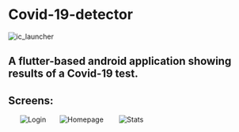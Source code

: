 # Covid-19-detector 
![ic_launcher](https://user-images.githubusercontent.com/97244341/218289743-ca72e31e-026a-4030-b2d4-8852472d58a1.png)

## A flutter-based android application showing results of a Covid-19 test.

## Screens:
&nbsp;&nbsp; &nbsp; &nbsp;![Login](https://user-images.githubusercontent.com/97244341/218289918-b858e5fe-e822-4fd8-8673-2132de9ca8e8.jpg) &nbsp;&nbsp; &nbsp; &nbsp;![Homepage](https://user-images.githubusercontent.com/97244341/218290022-fc318265-06a1-4a0e-9200-3089f0e8045a.jpg) &nbsp;&nbsp; &nbsp; &nbsp; ![Stats](https://user-images.githubusercontent.com/97244341/218290081-d4dcacb4-4ece-41d5-ae79-8c973210318b.jpg)





